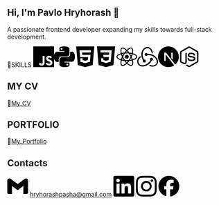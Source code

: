 ## Hi, I'm Pavlo Hryhorash 👋

A passionate frontend developer expanding my skills towards full-stack development.

🚀SKILLS
![JavaScript](./Images/javascript.svg)![Python](./Images/python.svg)![HTML5](./Images/html5.svg)![CSS3](./Images/css3.svg)![React](./Images/react.svg)![Redux](./Images/redux.svg)![NextJS](./Images/nextdotjs.svg)![NodeJS](./Images/nodedotjs.svg)

## MY CV
🔗[My_CV](https://drive.google.com/file/d/1C00PN4aSCX28YloON_XzyR-Wj7JHYvtq/view?usp=sharing)

## PORTFOLIO
🔗[My_Portfolio](https://hryhorashpavlo.carrd.co/)

## Contacts
![Gmail](./Images/gmail.svg) [hryhorashpasha@gmail.com](mailto:hryhorashpasha@gmail.com)
[![LinkedIn](./Images/linkedin.svg)](www.linkedin.com/in/pavlo-hryhorash-frontend-developer)
[![Instagram](./Images/instagram.svg)](https://www.instagram.com/hryhorash_pasha?igsh=MzBwbzNzaHprcG50&utm_source=qr)
[![Facebook](./Images/facebook.svg)](https://www.facebook.com/pasha.grigorash/)


